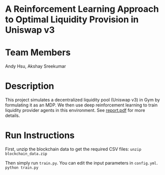 # A Reinforcement Learning Approach to Optimal Liquidity Provision in Uniswap v3

# Team Members
Andy Hsu, Akshay Sreekumar

# Description
This project simulates a decentralized liquidity pool (Uniswap v3) in Gym by formulating it as an MDP. We then use deep reinforcement learning to train liquidity provider agents in this environment. See [report.pdf](report.pdf) for more details.

# Run Instructions
First, unzip the blockchain data to get the required CSV files:
`unzip blockchain_data.zip`

Then simply run `train.py`. You can edit the input parameters in `config.yml`.
`python train.py`
